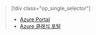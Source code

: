 > [!div class="op_single_selector"]
> * [Azure Portal](../articles/storage/storage-enable-and-view-metrics.md)
> * [Azure 클래식 포털](../articles/storage/storage-enable-and-view-metrics-classic-portal.md)
> 
> 



<!--HONumber=Nov16_HO3-->


